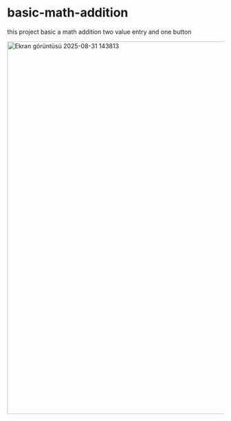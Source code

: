 # basic-math-addition
this project basic a math addition  two value entry and one button 

<img width="1919" height="865" alt="Ekran görüntüsü 2025-08-31 143813" src="https://github.com/user-attachments/assets/21f93e69-0dce-4f20-8279-a5605fa61bbc" />
